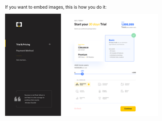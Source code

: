 If you want to embed images, this is how you do it:

![Image of Yaktocat](https://github.com/promiselxg/junior_front_end_test/blob/main/src/images/02-onboarding-setup.png)
